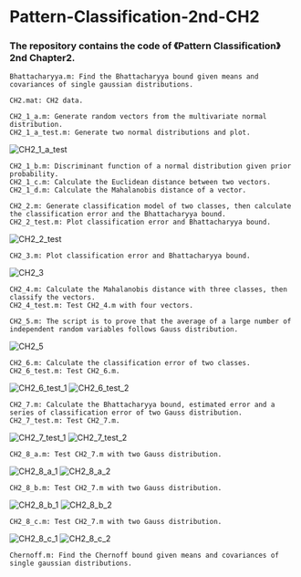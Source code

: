# Pattern-Classification-2nd-CH2
### The repository contains the code of 《Pattern Classification》2nd Chapter2.
	Bhattacharyya.m: Find the Bhattacharyya bound given means and covariances of single gaussian distributions.

	CH2.mat: CH2 data.

	CH2_1_a.m: Generate random vectors from the multivariate normal distribution.
	CH2_1_a_test.m: Generate two normal distributions and plot.
![CH2_1_a_test](https://github.com/chensonglu/Pattern-Classification-2nd-CH2/blob/master/CH2_1_a_test.png)

	CH2_1_b.m: Discriminant function of a normal distribution given prior probability.
	CH2_1_c.m: Calculate the Euclidean distance between two vectors.
	CH2_1_d.m: Calculate the Mahalanobis distance of a vector.

	CH2_2.m: Generate classification model of two classes, then calculate the classification error and the Bhattacharyya bound.
	CH2_2_test.m: Plot classification error and Bhattacharyya bound.
![CH2_2_test](https://github.com/chensonglu/Pattern-Classification-2nd-CH2/blob/master/CH2_2_test.png)

	CH2_3.m: Plot classification error and Bhattacharyya bound.
![CH2_3](https://github.com/chensonglu/Pattern-Classification-2nd-CH2/blob/master/CH2_3.png)

	CH2_4.m: Calculate the Mahalanobis distance with three classes, then classify the vectors.
	CH2_4_test.m: Test CH2_4.m with four vectors.

	CH2_5.m: The script is to prove that the average of a large number of independent random variables follows Gauss distribution.
![CH2_5](https://github.com/chensonglu/Pattern-Classification-2nd-CH2/blob/master/CH2_5.png)

	CH2_6.m: Calculate the classification error of two classes.
	CH2_6_test.m: Test CH2_6.m.
![CH2_6_test_1](https://github.com/chensonglu/Pattern-Classification-2nd-CH2/blob/master/CH2_6_test_1.png)
![CH2_6_test_2](https://github.com/chensonglu/Pattern-Classification-2nd-CH2/blob/master/CH2_6_test_2.png)

	CH2_7.m: Calculate the Bhattacharyya bound, estimated error and a series of classification error of two Gauss distribution.
	CH2_7_test.m: Test CH2_7.m.
![CH2_7_test_1](https://github.com/chensonglu/Pattern-Classification-2nd-CH2/blob/master/CH2_7_test_1.png)
![CH2_7_test_2](https://github.com/chensonglu/Pattern-Classification-2nd-CH2/blob/master/CH2_7_test_2.png)

	CH2_8_a.m: Test CH2_7.m with two Gauss distribution.
![CH2_8_a_1](https://github.com/chensonglu/Pattern-Classification-2nd-CH2/blob/master/CH2_8_a_1.png)
![CH2_8_a_2](https://github.com/chensonglu/Pattern-Classification-2nd-CH2/blob/master/CH2_8_a_2.png)

	CH2_8_b.m: Test CH2_7.m with two Gauss distribution.
![CH2_8_b_1](https://github.com/chensonglu/Pattern-Classification-2nd-CH2/blob/master/CH2_8_b_1.png)
![CH2_8_b_2](https://github.com/chensonglu/Pattern-Classification-2nd-CH2/blob/master/CH2_8_b_2.png)

	CH2_8_c.m: Test CH2_7.m with two Gauss distribution.
![CH2_8_c_1](https://github.com/chensonglu/Pattern-Classification-2nd-CH2/blob/master/CH2_8_c_1.png)
![CH2_8_c_2](https://github.com/chensonglu/Pattern-Classification-2nd-CH2/blob/master/CH2_8_c_2.png)

	Chernoff.m: Find the Chernoff bound given means and covariances of single gaussian distributions.
